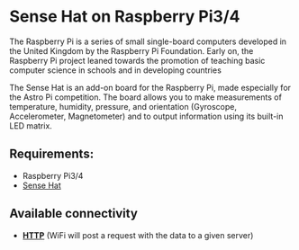 # Sense Hat on Raspberry Pi3/4

The Raspberry Pi is a series of small single-board computers developed in the United Kingdom by the Raspberry Pi Foundation. Early on, the Raspberry Pi project leaned towards the promotion of teaching basic computer science in schools and in developing countries

The Sense Hat is an add-on board for the Raspberry Pi, made especially for the Astro Pi competition. The board allows you to make measurements of temperature, humidity, pressure, and orientation (Gyroscope, Accelerometer, Magnetometer) and to output information using its built-in LED matrix.

## Requirements:

- Raspberry Pi3/4
- [Sense Hat](https://www.raspberrypi.org/products/sense-hat/)

## Available connectivity
- **[HTTP](https://github.com/iot2tangle/Raspberry/tree/main/http)** (WiFi will post a request with the data to a given server)
